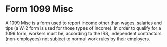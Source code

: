 ---
---

# Form 1099 Misc

A 1099 Misc is a form used to report income other than wages, salaries and tips (a W-2 form is used for those types of income). In order to qualify for a 1099 form, workers must be, according to the IRS, independent contractors (non-employees) not subject to normal work rules by their employers.

